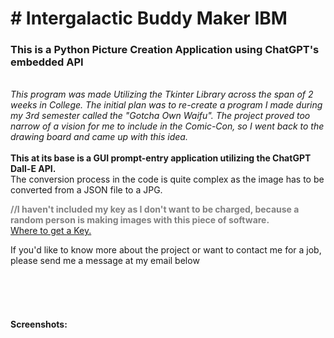 <h1># Intergalactic Buddy Maker IBM</h1>
 <h3>This is a Python Picture Creation Application using ChatGPT's embedded API</h3>
 <br>
 <i>This program was made Utilizing the Tkinter Library across the span of 2 weeks in College.
 The initial plan was to re-create a program I made during my 3rd semester called the "Gotcha Own Waifu".
 The project proved too narrow of a vision for me to include in the Comic-Con, so I went back to the drawing board and came up with this idea. </i>
 <br>
 <br>
 <b>This at its base is a GUI prompt-entry application utilizing the ChatGPT Dall-E API. </b><br>
 The conversion process in the code is quite complex as the image has to be converted from a JSON file to a JPG.<br>
 
 <b style = color:#808080>//I haven't included my key as I don't want to be charged, because a random person is making images with this piece of software.</b>
<br>
<a href = "https://platform.openai.com/overview">Where to get a Key.</a>
<br>

<p>If you'd like to know more about the project or want to contact me for a job, please send me a message at my email below</p><br>
<a href = "mailto:patrickmadon130@gmail.com?"></a>
<br>
<br>
<h4>Screenshots:</h4><br>

